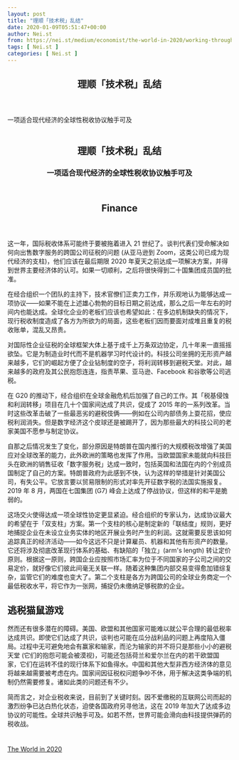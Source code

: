 ```yaml
---
layout: post
title: "理顺「技术税」乱结"
date: 2020-01-09T05:51:47+00:00
author: Nei.st
from: https://nei.st/medium/economist/the-world-in-2020/working-through-the-tech-tax-tangle
tags: [ Nei.st ]
categories: [ Nei.st ]
---
```


<article class="post-13895 post type-post status-publish format-standard hentry category-the-world-in-2020" id="post-13895">
 <header class="page-header medium Archives">
  <div class="page-header__image">
  </div>
  <div class="page-header__content">
   <h1 class="page-title text-align-center">
    理顺「技术税」乱结
   </h1>
  </div>
 </header>
 <div class="entry-content aesop-entry-content" id="post-13895-content">
  <link as="font" crossorigin="anonymous" href="//cdn.jsdelivr.net/gh/0nd1jyU39XQ/_/glyph/font-face/0uIzqoZjSuJfvSBnvgXTcApMtcVhMcpr.woff" rel="preload" type="font/woff"/>
  <link as="font" crossorigin="anonymous" href="//cdn.jsdelivr.net/gh/0nd1jyU39XQ/_/glyph/font-face/1sTnSLZWDKucPX6SAk.woff" rel="preload" type="font/woff"/>
  <p class="blog-post__description">
   一项适合现代经济的全球性税收协议触手可及
  </p>
  <span id="more-13895">
  </span>
  <div class="world-in-app">
   <div class="world-in-leader-article-template__imagecontainer article-template__imagecontainer">
    <div class="world-in-leader-article-template__imagecontainer-inner article-template__imagecontainer-inner">
     <div class="picture world-in-leader-article-template__image article-template__image">
      <div class="aspectRatioPlaceholder">
       <div class="progressiveMedia" data-height="1170" data-width="1440">
        <img alt="" class="progressiveMedia-image" data-src="https://cdn.jsdelivr.net/gh/0nd1jyU39XQ/_/img/1/20191121_FND002_1440.jpg" src="https://cdn.jsdelivr.net/gh/0nd1jyU39XQ/_/img/1/20191121_FND002_1440.jpg"/>
       </div>
      </div>
     </div>
     <header class="world-in-leader-article-template__header article-template__header">
      <h1 .1ewmihs8ttc.1.0.0.1.0.0.0.1.1"="" class="page-title text-align-center" itemprop="alternativeHeadline">
       理顺「技术税」乱结
      </h1>
      <h3 class="world-in-leader-article-template__rubric article-template__rubric gutter-l" itemprop="rubric">
       一项适合现代经济的全球性税收协议触手可及
      </h3>
     </header>
    </div>
   </div>
   <header class="world-in-leader-article-template__subheader article-template__subheader margin-l-1 gutter-l col-10">
    <h2 class="world-in-leader-article-template__section-name article-template__section-name margin-l-1 gutter-l" itemprop="section">
     Finance
    </h2>
   </header>
  </div>
  <div class="site-content-contain">
   <p class="first-of-type-world2020">
    这一年，国际税收体系可能终于要被拖着进入 21 世纪了。谈判代表们受命解决如何向出售数字服务的跨国公司征税的问题 (从亚马逊到 Zoom，这类公司已成为现代经济的支柱)，他们应该在最后期限 2020 年夏天之前达成一项解决方案，并得到世界主要经济体的认可。如果一切顺利，之后将很快得到二十国集团成员国的批准。
   </p>
   <p>
    在经合组织一个团队的主持下，技术官僚们正卖力工作，并乐观地认为能够达成一项协议——如果不能在上述雄心勃勃的目标日期之前达成，那么之后一年左右的时间内也能达成。全球化企业的老板们应该也希望如此：在多边机制缺失的情况下，现行税收制度造成了各方为所欲为的局面，这些老板们因而要面对成堆且重复的税收账单，混乱又昂贵。
   </p>
   <p>
    对国际性企业征税的全球框架大体上基于成千上万条双边协定，几十年来一直摇摇欲坠。它是为制造业时代而不是机器学习时代设计的。科技公司坐拥的无形资产越来越多，它们的崛起方便了企业钻制度的空子，将利润转移到避税天堂。对此，越来越多的政府及其公民抱怨连连，指责苹果、亚马逊、Facebook 和谷歌等公司逃税。
   </p>
   <p>
    在 G20 的推动下，经合组织在全球金融危机后加强了自己的工作。其「税基侵蚀和利润转移」项目在几十个国家间达成了共识，促成了 2015 年的一系列改革。当时这些改革击破了一些最恶劣的避税伎俩——例如在公司内部债务上耍花招，使应税利润消失。但是数字经济这个皮球还是被踢开了，因为那些最大的科技公司的老家美国不愿参与制定协议。
   </p>
   <p>
    自那之后情况发生了变化，部分原因是特朗普在国内推行的大规模税改增强了美国应对全球改革的能力，此外欧洲的策略也发挥了作用。当欧盟国家未能就向科技巨头在欧洲的销售征收「数字服务税」达成一致时，包括英国和法国在内的个别成员国制定了自己的方案。特朗普政府为此感到不快，认为这样的举措是针对美国公司，有失公平。它放言要以贸易限制的形式对率先开征数字税的法国实施报复。2019 年 8 月，两国在七国集团 (G7) 峰会上达成了停战协议，但这样的和平是脆弱的。
   </p>
   <div class="code-block code-block-1" style="margin: 8px 0; clear: both;">
    <div class="container ads_KbHEVhh8Rw">
     <div class="card card--blog post-sidebar">
      <div class="card-body">
       <div class="logo_ngcontent-kty-0">
       </div>
       <div class="iframe-blocker U6XAMK63Vh00WqvF2BacIQ">
        <div class="background-h60B">
        </div>
        <div class="WumZiPCS4MeMw4pxQ">
        </div>
       </div>
      </div>
      <div class="card-footer">
       <div class="card-footer-wrapper" layout="row bottom-left">
       </div>
      </div>
     </div>
    </div>
   </div>
   <p>
    这场交火使得达成一项全球性协定更显紧迫。经合组织的专家认为，达成协议最大的希望在于「双支柱」方案。第一个支柱的核心是制定新的「联结度」规则，更好地捕捉企业在未设立业务实体的地区开展业务时产生的利润。这就需要反思该如何追踪真正的经济活动——如今这远不只是计算雇员、机器和其他有形资产的数量。它还将涉及彻底改革现行体系的基础、有缺陷的「独立」(arm's length) 转让定价原则。根据这一原则，跨国企业应按照市场汇率为位于不同国家的子公司之间的交易定价，就好像它们彼此间毫无关联一样。随着这种集团内部交易变得愈加错综复杂，监管它们的难度也变大了。第二个支柱是各方为跨国公司的全球业务商定一个最低税收水平，将它作为一张网，捕捉仍未缴纳足够税款的企业。
   </p>
   <h2>
    逃税猫鼠游戏
   </h2>
   <p>
    然而还有很多潜在的障碍。美国、欧盟和其他国家可能难以就公平合理的最低税率达成共识。即使它们达成了共识，谈判也可能在瓜分战利品的问题上再度陷入僵局。过程中无可避免地会有赢家和输家，而沦为输家的并不将只是那些小小的避税天堂 (它们的抱怨可能会被漠视)，可能还包括荷兰和爱尔兰在内的若干欧盟国家，它们在运转不佳的现行体系下如鱼得水。中国和其他大型非西方经济体的意见将越来越需要被考虑在内。国家间因征税权问题争吵不休，用于解决这类争端的机制仍然需要修复。诸如此类的问题还有不少。
   </p>
   <p>
    简而言之，对企业税收来说，目前到了关键时刻。因不爱缴税的互联网公司而起的激烈纷争已达白热化状态，迫使各国政府另寻他法，这在 2019 年加大了达成多边协议的可能性。全球共识触手可及。如若不然，世界可能会滑向由科技提供弹药的税收战。
   </p>
   <div class="container ag ah">
    <div class="fe n el">
     <a class="dt du bn bo bp bq br bs bt bu dv dw bx by dx dy" href="https://nei.st/medium/economist/the-world-in-2020?source=https://worldin.economist.com/article/17514/edition2020global-tech-tax-making" rel="noopener noreferrer nofollow" target="_blank">
      <div class="c ff fg ag ah fh el fi fj ce fk fl fm fn fo fp fq fr fs ft fu">
       <div class="bs em en eo ep eq fv ah fw fg ag bm eu fx q fy fz p ac">
       </div>
      </div>
     </a>
    </div>
   </div>
  </div>
  <div class="code-block code-block-2" style="margin: 8px 0; clear: both;">
   <br/>
   <div class="container ads_KbHEVhh8Rw">
    <div class="card card--blog post-sidebar">
     <div class="card-body">
      <div class="logo_ngcontent-kty-0">
      </div>
      <div class="iframe-blocker U6XAMK63Vh00WqvF2BacIQ">
       <div class="background-h60B">
       </div>
       <div class="WumZiPCS4MeMw4pxQ">
       </div>
      </div>
     </div>
     <div class="card-footer">
      <div class="card-footer-wrapper" layout="row bottom-left">
      </div>
     </div>
    </div>
   </div>
  </div>
 </div>
 <footer class="entry-footer">
  <div class="categories icon-link">
   <a href="https://nei.st/category/medium/economist/the-world-in-2020" rel="category tag">
    The World in 2020
   </a>
  </div>
 </footer>
</article>

